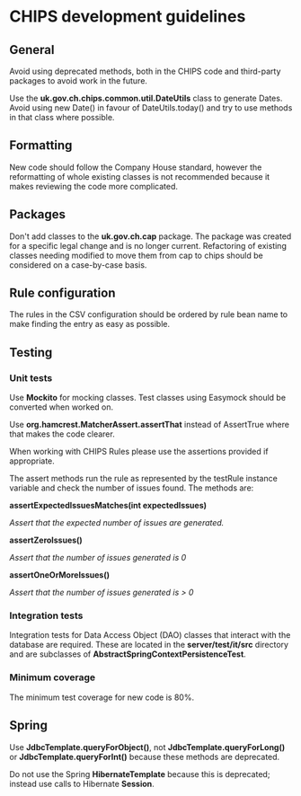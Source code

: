 # CHIPS development guidelines

## General

Avoid using deprecated methods, both in the CHIPS code and third-party packages
to avoid work in the future.

Use the **uk.gov.ch.chips.common.util.DateUtils** class to generate Dates.
Avoid using new Date() in favour of DateUtils.today() and try to use methods in
that class where possible.

## Formatting

New code should follow the Company House standard, however the reformatting of
whole existing classes is not recommended because it makes reviewing the
code more complicated.

## Packages

Don't add classes to the **uk.gov.ch.cap** package. The package was created for
a specific legal change and is no longer current. Refactoring of existing classes
needing modified to move them from cap to chips should be considered
on a case-by-case basis.

## Rule configuration

The rules in the CSV configuration should be ordered by rule bean name to make
finding the entry as easy as possible.

## Testing

### Unit tests

Use **Mockito** for mocking classes.
Test classes using Easymock should be converted when worked on.

Use **org.hamcrest.MatcherAssert.assertThat** instead of
AssertTrue where that makes the code clearer.

When working with CHIPS Rules please use the assertions provided if appropriate.

The assert methods run the rule as represented by the testRule instance
variable and check the number of issues found.
The methods are:

**assertExpectedIssuesMatches(int expectedIssues)**

*Assert that the expected number of issues are generated.*

**assertZeroIssues()**

*Assert that the number of issues generated is 0*

**assertOneOrMoreIssues()**

*Assert that the number of issues generated is > 0*

### Integration tests

Integration tests for Data Access Object (DAO) classes that interact with the database
are required. These are located in the **server/test/it/src** directory and are subclasses
of **AbstractSpringContextPersistenceTest**.

### Minimum coverage

The minimum test coverage for new code is 80%.

## Spring

Use **JdbcTemplate.queryForObject()**,
not **JdbcTemplate.queryForLong()** or **JdbcTemplate.queryForInt()**
because these methods are deprecated.

Do not use the Spring **HibernateTemplate** because this is deprecated;
instead use calls to Hibernate **Session**.
